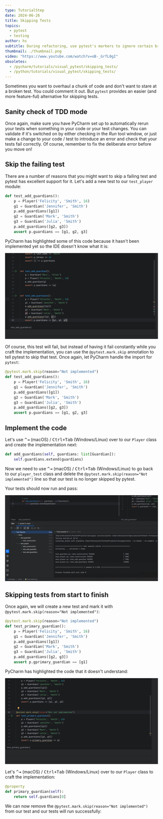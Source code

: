 ```yaml
---
type: TutorialStep
date: 2024-06-26
title: Skipping Tests
topics:
  - pytest
  - testing
author: hs
subtitle: During refactoring, use pytest's markers to ignore certain breaking tests.
thumbnail: ./thumbnail.png
video: "https://www.youtube.com/watch?v=oB-_GrfL0gI"
obsoletes:
  - /pycharm/tutorials/visual_pytest/skipping_tests/
  - /python/tutorials/visual_pytest/skipping_tests/
---
```


Sometimes you want to overhaul a chunk of code and don't want to stare at a broken test. You could comment it out. But `pytest` provides an easier (and more feature-ful) alternative for skipping tests.

## Sanity check of TDD mode

Once again, make sure you have PyCharm set up to automatically rerun your tests when something in your code or your test changes. You can validate if it's switched on by either checking in the _Run_ tool window, or just make a change to your code / test to introduce an error and check that your tests fail correctly. Of course, remember to fix the deliberate error before you move on!

## Skip the failing test

There are a number of reasons that you might want to skip a failing test and pytest has excellent support for it. Let's add a new test to our `test_player` module:

```python
def test_add_guardians():
    p = Player('Felicity', 'Smith', 16)
    g1 = Guardian('Jennifer', 'Smith')
    p.add_guardians([g1])
    g2 = Guardian('Mark', 'Smith')
    g3 = Guardian('Julia', 'Smith')
    p.add_guardians([g2, g3])
    assert p.guardians == [g1, g2, g3]
```

PyCharm has highlighted some of this code because it hasn't been implemented yet so the IDE doesn't know what it is:

![not-yet-implemented.png](not-yet-implemented.png)

Of course, this test will fail, but instead of having it fail constantly while you craft the implementation, you can use the `@pytest.mark.skip` annotation to tell pytest to skip that test. Once again, let PyCharm handle the import for `pytest`:

```python
@pytest.mark.skip(reason="Not implemented")
def test_add_guardians():
    p = Player('Felicity', 'Smith', 16)
    g1 = Guardian('Jennifer', 'Smith')
    p.add_guardians([g1])
    g2 = Guardian('Mark', 'Smith')
    g3 = Guardian('Julia', 'Smith')
    p.add_guardians([g2, g3])
    assert p.guardians == [g1, g2, g3]
```

## Implement the code

Let's use <kbd>^⇥</kbd> (macOS) / <kbd>Ctrl+Tab</kbd> (Windows/Linux) over to our `Player` class and create the implementation next:

```python
def add_guardians(self, guardians: list[Guardian]):
    self.guardians.extend(guardians)
```

Now we need to use <kbd>^⇥</kbd> (macOS) / <kbd>Ctrl+Tab</kbd> (Windows/Linux) to go back to our `player_test` class and delete the `@pytest.mark.skip(reason="Not implemented")` line so that our test is no longer skipped by pytest.

Your tests should now run and pass:

![all-running-tests.png](all-running-tests.png)

## Skipping tests from start to finish

Once again, we will create a new test and mark it with `@pytest.mark.skip(reason="Not implemented")`:

```python
@pytest.mark.skip(reason="Not implemented")
def test_primary_guardian():
    p = Player('Felicity', 'Smith', 16)
    g1 = Guardian('Jennifer', 'Smith')
    p.add_guardians([g1])
    g2 = Guardian('Mark', 'Smith')
    g3 = Guardian('Julia', 'Smith')
    p.add_guardians([g2, g3])
    assert p.gprimary_guardian == [g1]
```

PyCharm has highlighted the code that it doesn't understand:

![primary-guardian-unknown.png](primary-guardian-unknown.png)

Let's <kbd>^⇥</kbd> (macOS) / <kbd>Ctrl+Tab</kbd> (Windows/Linux) over to our `Player` class to craft the implementation:

```python
@property
def primary_guardian(self):
    return self.guardians[0]
```

We can now remove the `@pytest.mark.skip(reason="Not implemented")` from our test and our tests will run successfully:
